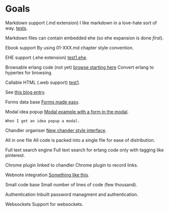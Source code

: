 # Goals

Markdown support (.md extension)
  I like markdown in a love-hate sort of way.
  [tests](03-Markdown_Tests.md).
 
  Markdown files can contain embedded ehe (so ehe expansion is done *first*).

Ebook support
  By using 01-XXX.md chapter style convention.

EHE support (.ehe extension)
  [test1.ehe](test1.ehe).

Browsable erlang code (not yet)
  [browse starting here](browse.html)
  Convert erlang to hypertex for browsing.

Callable HTML (.web support)
  [test1](./test1.web?page=main).


  See [this blog entry](http://joearms.github.io/2015/03/16/HTML-As-A-Programming-Language.html).


Forms data base
  [Forms made easy](form.web?page=main).

Modal idea popup
    [Modal example with a form in the modal](my_modal2.html).

    When I get an idea popup a modal.

Chandler organiser
    [New chander style interface](../chandler/new.html).

All in one file
    All code is packed into a single file for ease of distribution.

Full text search engine
  Full text search for erlang code only with tagging like pinterest.

Chrome plugin linked to chandler
  Chrome plugin to record links.

Webnote integration
   [Something like this](http://www.aypwip.org/webnote/).

Small code base
   Small number of lines of code (few thousand).

Authentication
   Inbuilt password managment and authentication.

Websockets
   Support for websockets.